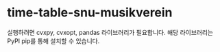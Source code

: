 # time-table-snu-musikverein
실행하려면 cvxpy, cvxopt, pandas 라이브러리가 필요합니다.
해당 라이브러리는 PyPI pip를 통해 설치할 수 있습니다.
